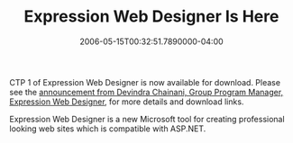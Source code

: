﻿---
title: Expression Web Designer Is Here
date: "2006-05-15T00:32:51.7890000-04:00"
description: CTP 1 of Expression Web Designer is now available for download.
featuredImage: img/17805-featured.png
---

CTP 1 of Expression Web Designer is now available for download. Please see the [announcement from Devindra Chainani, Group Program Manager, Expression Web Designer](http://blogs.msdn.com/devi/archive/2006/05/15/597773.aspx), for more details and download links.

Expression Web Designer is a new Microsoft tool for creating professional looking web sites which is compatible with ASP.NET.

